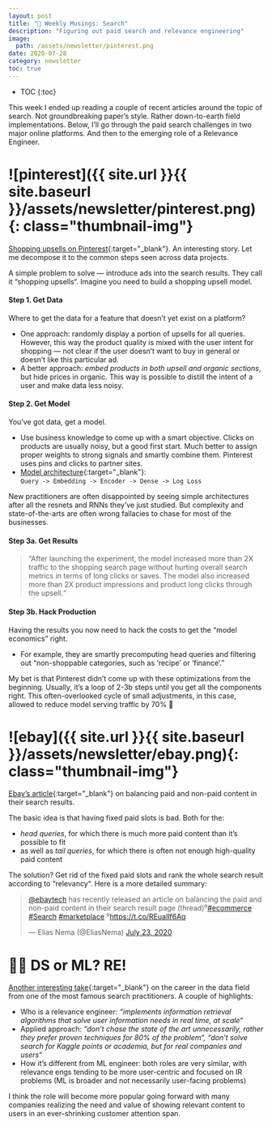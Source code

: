 ```yaml
---
layout: post
title: "🔎 Weekly Musings: Search"
description: "Figuring out paid search and relevance engineering"
image:
  path: /assets/newsletter/pinterest.png
date: 2020-07-28
category: newsletter
toc: true
---
```

* TOC
{:toc}

This week I ended up reading a couple of recent articles around the topic of search. Not groundbreaking paper’s style. Rather down-to-earth field implementations. Below, I’ll go through the paid search challenges in two major online platforms. And then to the emerging role of a Relevance Engineer.

# ![pinterest]({{ site.url }}{{ site.baseurl }}/assets/newsletter/pinterest.png){: class="thumbnail-img"}

[Shopping upsells on Pinterest](https://medium.com/pinterest-engineering/driving-shopping-upsells-from-pinterest-search-d06329255402){:target="_blank"}. An interesting story. Let me decompose it to the common steps seen across data projects.

A simple problem to solve — introduce ads into the search results. They call it “shopping upsells“. Imagine you need to build a shopping upsell model.

#### Step 1. Get Data

Where to get the data for a feature that doesn’t yet exist on a platform?

* One approach: randomly display a portion of upsells for all queries. However, this way the product quality is mixed with the user intent for shopping — not clear if the user doesn’t want to buy in general or doesn’t like this particular ad.
* A better approach: *embed products in both upsell and organic sections*, but hide prices in organic. This way is possible to distill the intent of a user and make data less noisy.

#### Step 2. Get Model

You’ve got data, get a model.

* Use business knowledge to come up with a smart objective. Clicks on products are usually noisy, but a good first start. Much better to assign proper weights to strong signals and smartly combine them. Pinterest uses pins and clicks to partner sites.
* [Model architecture](https://miro.medium.com/max/300/0*kI9UvZRbnPFM1RJ2){:target="_blank"}:\
`Query -> Embedding -> Encoder -> Dense -> Log Loss`

New practitioners are often disappointed by seeing simple architectures after all the resnets and RNNs they’ve just studied. But complexity and state-of-the-arts are often wrong fallacies to chase for most of the businesses.

#### Step 3a. Get Results

> “After launching the experiment, the model increased more than 2X traffic to the shopping search page without hurting overall search metrics in terms of long clicks or saves. The model also increased more than 2X product impressions and product long clicks through the upsell.“

#### Step 3b. Hack Production

Having the results you now need to hack the costs to get the “model economics” right.

* For example, they are smartly precomputing head queries and filtering out “non-shoppable categories, such as ‘recipe’ or ‘finance’.”

My bet is that Pinterest didn’t come up with these optimizations from the beginning. Usually, it’s a loop of 2-3b steps until you get all the components right. This often-overlooked cycle of small adjustments, in this case, allowed to reduce model serving traffic by 70% 🤯

# ![ebay]({{ site.url }}{{ site.baseurl }}/assets/newsletter/ebay.png){: class="thumbnail-img"}

[Ebay’s article](https://tech.ebayinc.com/product/ebay-makes-promoted-listings-in-search-results-more-relevant-and-dynamic/){:target="_blank"} on balancing paid and non-paid content in their search results.

The basic idea is that having fixed paid slots is bad. Both for the:

* *head queries*, for which there is much more paid content than it’s possible to fit
* as well as *tail queries*, for which there is often not enough high-quality paid content

The solution? Get rid of the fixed paid slots and rank the whole search result according to “relevancy“. Here is a more detailed summary:

<blockquote class="twitter-tweet"><p lang="en" dir="ltr"><a href="https://twitter.com/ebaytech?ref_src=twsrc%5Etfw">@ebaytech</a> has recently released an article on balancing the paid and non-paid content in their search result page (thread)⁰<a href="https://twitter.com/hashtag/ecommerce?src=hash&amp;ref_src=twsrc%5Etfw">#ecommerce</a> <a href="https://twitter.com/hashtag/Search?src=hash&amp;ref_src=twsrc%5Etfw">#Search</a> <a href="https://twitter.com/hashtag/marketplace?src=hash&amp;ref_src=twsrc%5Etfw">#marketplace</a> ⁰<a href="https://t.co/REualIf6Aq">https://t.co/REualIf6Aq</a></p>&mdash; Elias Nema (@EliasNema) <a href="https://twitter.com/EliasNema/status/1286420652539424773?ref_src=twsrc%5Etfw">July 23, 2020</a></blockquote> <script async src="https://platform.twitter.com/widgets.js" charset="utf-8"></script>

# 🕵️‍♀️ DS or ML? RE!

[Another interesting take](https://opensourceconnections.com/blog/2020/07/16/what-is-a-relevance-engineer/){:target="_blank"} on the career in the data field from one of the most famous search practitioners. A couple of highlights:

- Who is a relevance engineer: *“implements information retrieval algorithms that solve user information needs in real time, at scale“*
- Applied approach: *“don’t chase the state of the art unnecessarily, rather they prefer proven techniques for 80% of the problem“, “don’t solve search for Kaggle points or academia, but for real companies and users“*
- How it’s different from ML engineer: both roles are very similar, with relevance engs tending to be more user-centric and focused on IR problems (ML is broader and not necessarily user-facing problems)

I think the role will become more popular going forward with many companies realizing the need and value of showing relevant content to users in an ever-shrinking customer attention span.